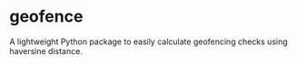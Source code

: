# geofence

A lightweight Python package to easily calculate geofencing checks using haversine distance.
